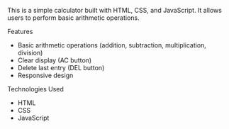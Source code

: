 This is a simple calculator built with HTML, CSS, and JavaScript. It allows users to perform basic arithmetic operations.

Features

- Basic arithmetic operations (addition, subtraction, multiplication, division)
- Clear display (AC button)
- Delete last entry (DEL button)
- Responsive design

 Technologies Used

- HTML
- CSS
- JavaScript

